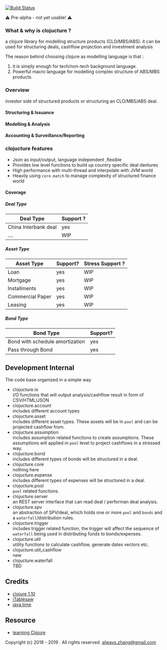 [![Build Status](https://travis-ci.com/yellowbean/clojucture.svg?branch=master)](https://travis-ci.com/yellowbean/clojucture)

:warning: Pre-alpha - not yet usable! :warning: 

### What & why is clojucture ?

a clojure library for modelling structure products (CLO/MBS/ABS).
it can be used for structuring deals, cashflow projection and investment analysis

The reason behind choosing clojure as modelling language is that :
1. it is simply enough for tech/non-tech background language.
2. Powerful macro language for modelling complex structure of ABS/MBS products.

### Overview
investor side of structured products or structuring an CLO/MBS/ABS deal.
#### Structuring & Issuance
#### Modelling & Analysis
#### Accounting & Surveillance/Reporting 

### clojucture features
* Json as input/output, language independent ,flexible
* Provides low level functions to build up country specific deal dentures
* High performance with multi-thread and interpolate with JVM world
* Heavily using `core.match` to manage complexity of structured finance world

#### Coverage

##### Deal Type
Deal Type | Support ? 
 ---|---
China Interbank deal | yes |
 .... | WIP |

##### Asset Type
Asset Type | Support?  | Stress Support ? 
------|----|-----
 Loan  | yes   | WIP |
 Mortgage   |  yes  | WIP |
 Installments |  yes |WIP |
 Commercial Paper |  yes |WIP |
 Leasing | yes | WIP |


##### Bond Type
Bond Type | Support?
------|----
 Bond with schedule amortization  | yes   |
 Pass through Bond   |  yes  |


Development Internal
----
The code base organized in a simple way

* clojucture.io  
    I/O functions that will output analysis/cashflow result in form of CSV/HTML/JSON
* clojucture.account  
    includes different account types
* clojucture.asset  
    includes different asset types. These assets will be in `pool` and can be projected cashflow from.
* clojucture.assumption  
    includes assumption related functions to create assumptions. These assumptions will applied in `pool` level to project cashflows in a stressed way.
* clojucture.bond  
    includes different types of bonds will be structured in a deal.
* clojucture.core  
    nothing here 
* clojucture.expense  
    includes different types of expenses will be structured in a deal.
* clojucture.pool  
    `pool` related functions.
* clojucture.server  
    an REST server interface that can read deal / performan deal analysis.
* clojucture.spv  
    an abstraction of SPV/deal, which holds one or more `pool` and `bonds` and a `waterfall`/distribution rules.
* clojucture.trigger  
    includes trigger related function, the trigger will affect the sequence of `waterfall` being used  in distributing funds to bonds/expenses.
* clojucture.util  
    utility functions to calculate cashflow, generate dates vectors etc.
* clojucture.util_cashflow  
    new
* clojucture.waterfall  
    TBD

Credits
----
* [clojure 1.10](https://clojure.github.io/clojure/) 
* [jTablesaw](https://jtablesaw.github.io/tablesaw/)
* [java.time](http://dm3.github.io/clojure.java-time/index.html)

Resource
----
* [learning Clojure](https://practicalli.github.io/clojure/)



Copyright (c) 2018 - 2019 . All rights reserved.
always.zhang@gmail.com 